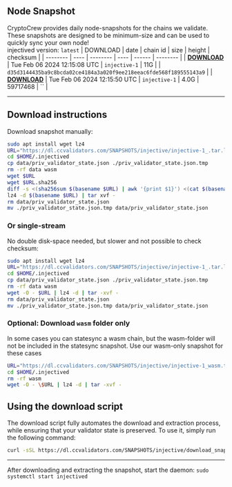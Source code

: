 ## Node Snapshot
CryptoCrew provides daily node-snapshots for the chains we validate. These snapshots are designed to be minimum-size and can be used to quickly sync your own node!  
injectived version: `latest`
| DOWNLOAD | date | chain id | size | height | checksum |
| -------- | ---- | -------- | ---- | ------ | -------- |
| **[DOWNLOAD](https://dl.ccvalidators.com/SNAPSHOTS/$CHAIN_NAME/injective-1_.tar.lz4)** | Tue Feb 06 2024 12:15:08 UTC | `injective-1` | 11G |  | `d35d3144435ba9c8bcda02ce4184a3a020f9ee218eeac6fde568f189555143a9` |
| **[DOWNLOAD](https://dl.ccvalidators.com/SNAPSHOTS/$CHAIN_NAME/injective-1_59717468.tar.lz4)** | Tue Feb 06 2024 12:15:50 UTC | `injective-1` | 4.0G | 59717468 | `` |

---

## Download instructions
Download snapshot manually:
```sh
sudo apt install wget lz4
URL="https://dl.ccvalidators.com/SNAPSHOTS/injective/injective-1_.tar.lz4"
cd $HOME/.injectived
cp data/priv_validator_state.json ./priv_validator_state.json.tmp
rm -rf data wasm
wget $URL
wget $URL.sha256
diff -s <(sha256sum $(basename $URL) | awk '{print $1}') <(cat $(basename $URL).sha256)
lz4 -d $(basename $URL) | tar xvf -
rm data/priv_validator_state.json
mv ./priv_validator_state.json.tmp data/priv_validator_state.json
```

### Or single-stream
No double disk-space needed, but slower and not possible to check checksum:
```sh
sudo apt install wget lz4
URL="https://dl.ccvalidators.com/SNAPSHOTS/injective/injective-1_.tar.lz4"
cd $HOME/.injectived
cp data/priv_validator_state.json ./priv_validator_state.json.tmp
rm -rf data wasm
wget -O - $URL | lz4 -d | tar -xvf -
rm data/priv_validator_state.json
mv ./priv_validator_state.json.tmp data/priv_validator_state.json
```

### Optional: Download `wasm` folder only
In some cases you can statesync a wasm chain, but the wasm-folder will not be included in the statesync snapshot. Use our wasm-only snapshot for these cases
```sh
URL="https://dl.ccvalidators.com/SNAPSHOTS/injective/injective-1_wasm.tar.lz4"
cd $HOME/.injectived
rm -rf wasm
wget -O - \$URL | lz4 -d | tar -xvf -
```



## Using the download script

The download script fully automates the download and extraction process, while ensuring that your validator state is preserved. To use it, simply run the following command:
```sh
curl -sSL https://dl.ccvalidators.com/SNAPSHOTS/injective/download_snapshot.sh | bash
```
---

After downloading and extracting the snapshot, start the daemon: `sudo systemctl start injectived`

